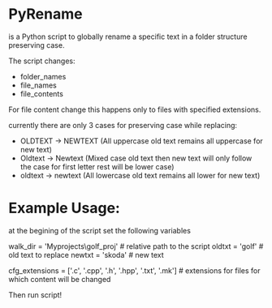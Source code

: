 # PyRename
is a Python script to globally rename a specific text in a folder structure preserving case.

The script changes:
  - folder_names
  - file_names
  - file_contents
  
For file content change this happens only to files with specified extensions.
  
currently there are only 3 cases for preserving case while replacing:
  - OLDTEXT -> NEWTEXT (All uppercase old text remains all uppercase for new text)
  - Oldtext -> Newtext (Mixed case old text then new text will only follow the case for first letter rest will be lower case)
  - oldtext -> newtext (All lowercase old text remains all lower for new text)
  
  
# Example Usage:
at the begining of the script set the following variables

walk_dir = 'Myprojects\golf_proj'  # relative path to the script
oldtxt = 'golf'                    # old text to replace
newtxt = 'skoda'                   # new text

cfg_extensions = ['.c', '.cpp', '.h', '.hpp', '.txt', '.mk'] # extensions for files for which content will be changed

Then run script!

